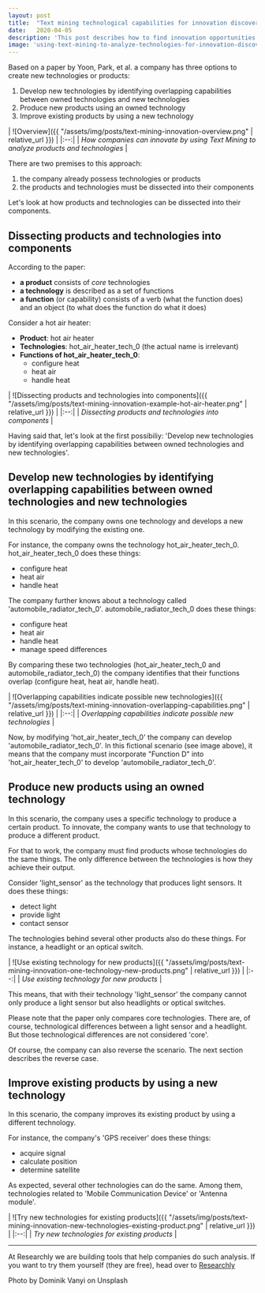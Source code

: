 ```yaml
---
layout: post
title:  "Text mining technological capabilities for innovation discovery"
date:   2020-04-05
description: 'This post describes how to find innovation opportunities using text mining to analyze the core capabilities behind technologies.'
image: 'using-text-mining-to-analyze-technologies-for-innovation-discovery.jpg'
---
```


Based on a paper by Yoon, Park, et al. a company has three options to create new technologies or products:


1. Develop new technologies by identifying overlapping capabilities between owned technologies and new technologies
2. Produce new products using an owned technology
3. Improve existing products by using a new technology


| ![Overview]({{ "/assets/img/posts/text-mining-innovation-overview.png" | relative_url }}) | 
|:--:| 
| *How companies can innovate by using Text Mining to analyze products and technologies* |


There are two premises to this approach:

1. the company already possess technologies or products
2. the products and technologies must be dissected into their components

Let's look at how products and technologies can be dissected into their components.

## Dissecting products and technologies into components

According to the paper:

- **a product** consists of *core* technologies
- **a technology** is described as a set of functions
- **a function** (or capability) consists of a verb (what the function does) and an object (to what does the function do what it does)


Consider a hot air heater:


- **Product**: hot air heater
- **Technologies**: hot_air_heater_tech_0 (the actual name is irrelevant)
- **Functions of hot_air_heater_tech_0**:
	- configure heat
	- heat air
	- handle heat

| ![Dissecting products and technologies into components]({{ "/assets/img/posts/text-mining-innovation-example-hot-air-heater.png" | relative_url }}) | 
|:--:| 
| *Dissecting products and technologies into components* |



Having said that, let's look at the first possibiliy: 'Develop new technologies by identifying overlapping capabilities between owned technologies and new technologies'.

## Develop new technologies by identifying overlapping capabilities between owned technologies and new technologies
In this scenario, the company owns one technology and develops a new technology by modifying the existing one.

For instance, the company owns the technology hot_air_heater_tech_0. hot_air_heater_tech_0 does these things:

- configure heat
- heat air
- handle heat

The company further knows about a technology called 'automobile_radiator_tech_0'. automobile_radiator_tech_0 does these things:
- configure heat
- heat air
- handle heat
- manage speed differences

By comparing these two technologies (hot_air_heater_tech_0 and automobile_radiator_tech_0) the company identifies that their functions overlap (configure heat, heat air, handle heat).

| ![Overlapping capabilities indicate possible new technologies]({{ "/assets/img/posts/text-mining-innovation-overlapping-capabilities.png" | relative_url }}) | 
|:--:| 
| *Overlapping capabilities indicate possible new technologies* |

Now, by modifying 'hot_air_heater_tech_0' the company can develop 'automobile_radiator_tech_0'. In this fictional scenario (see image above), it means that the company must incorporate "Function D" into 'hot_air_heater_tech_0' to develop 'automobile_radiator_tech_0'.

## Produce new products using an owned technology
In this scenario, the company uses a specific technology to produce a certain product. To innovate, the company wants to use that technology to produce a different product.

For that to work, the company must find products whose technologies do the same things. The only difference between the technologies is how they achieve their output.

Consider 'light_sensor' as the technology that produces light sensors. It does these things:

- detect light
- provide light
- contact sensor

The technologies behind several other products also do these things. For instance, a headlight or an optical switch.

| ![Use existing technology for new products]({{ "/assets/img/posts/text-mining-innovation-one-technology-new-products.png" | relative_url }}) | 
|:--:| 
| *Use existing technology for new products* |

This means, that with their technology 'light_sensor' the company cannot only produce a light sensor but also headlights or optical switches.

Please note that the paper only compares core technologies. There are, of course, technological differences between a light sensor and a headlight. But those technological differences are not considered 'core'.

Of course, the company can also reverse the scenario. The next section describes the reverse case.

## Improve existing products by using a new technology
In this scenario, the company improves its existing product by using a different technology.

For instance, the company's 'GPS receiver' does these things:

- acquire signal
- calculate position
- determine satellite

As expected, several other technologies can do the same. Among them, technologies related to 'Mobile Communication Device' or 'Antenna module'.


| ![Try new technologies for existing products]({{ "/assets/img/posts/text-mining-innovation-new-technologies-existing-product.png" | relative_url }}) | 
|:--:| 
| *Try new technologies for existing products* |


<hr>  

At Researchly we are building tools that help companies do such analysis. If you want to try them yourself (they are free), head over to [Researchly](https://www.researchly.app/?utm_source=528547e2&utm_medium=88682ffa&utm_campaign=144ce602)


Photo by Dominik Vanyi on Unsplash
